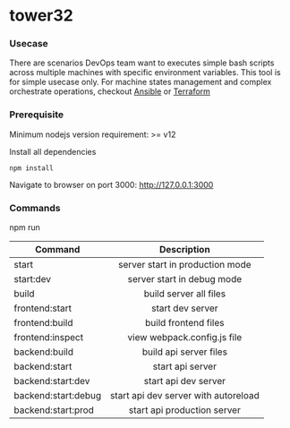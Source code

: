# tower32

### Usecase

There are scenarios DevOps team want to executes simple bash scripts across multiple machines with specific environment variables. This tool is for simple usecase only. For machine states management and complex orchestrate operations, checkout [Ansible](https://www.ansible.com/) or [Terraform](https://www.terraform.io/) 

### Prerequisite

Minimum nodejs version requirement: >= v12

Install all dependencies
```javascripts
npm install
```

Navigate to browser on port 3000: http://127.0.0.1:3000

### Commands

npm run

| Command               | Description                             |
| ----------------------|:---------------------------------------:|
| start                 | server start in production mode         |
| start:dev             | server start in debug mode              |
| build                 | build server all files                  |
| frontend:start        | start dev server                        |
| frontend:build        | build frontend files                    |
| frontend:inspect      | view webpack.config.js file             |
| backend:build         | build api server files                  |
| backend:start         | start api server                        |
| backend:start:dev     | start api dev server                    |
| backend:start:debug   | start api dev server with autoreload    |
| backend:start:prod    | start api production server             |
